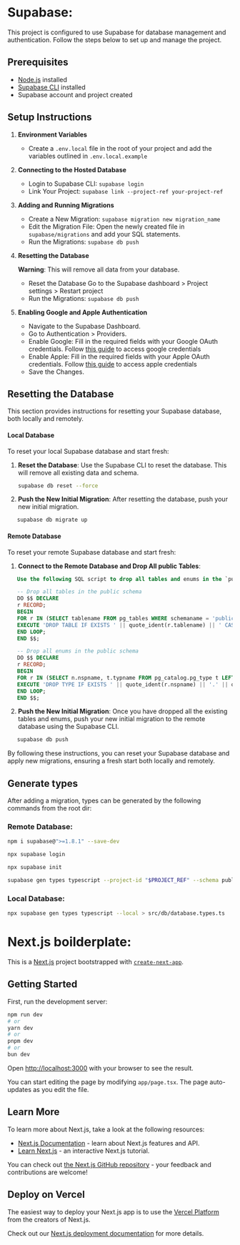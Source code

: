 # Supabase:

This project is configured to use Supabase for database management and authentication. Follow the steps below to set up and manage the project.

## Prerequisites

- [Node.js](https://nodejs.org/) installed
- [Supabase CLI](https://supabase.com/docs/guides/cli) installed
- Supabase account and project created

## Setup Instructions

1. **Environment Variables**

   - Create a `.env.local` file in the root of your project and add the variables outlined in `.env.local.example`

2. **Connecting to the Hosted Database**

   - Login to Supabase CLI: `supabase login`
   - Link Your Project: `supabase link --project-ref your-project-ref`

3. **Adding and Running Migrations**

   - Create a New Migration: `supabase migration new migration_name`
   - Edit the Migration File:
     Open the newly created file in `supabase/migrations` and add your SQL statements.
   - Run the Migrations:
     `supabase db push`

4. **Resetting the Database**

   **Warning**: This will remove all data from your database.

   - Reset the Database
     Go to the Supabase dashboard > Project settings > Restart project
   - Run the Migrations:
     `supabase db push`

5. **Enabling Google and Apple Authentication**

   - Navigate to the Supabase Dashboard.
   - Go to Authentication > Providers.
   - Enable Google:
     Fill in the required fields with your Google OAuth credentials.
     Follow [this guide](https://supabase.com/docs/guides/auth/social-login/auth-google) to access google credentials
   - Enable Apple:
     Fill in the required fields with your Apple OAuth credentials.
     Follow [this guide](https://supabase.com/docs/guides/auth/social-login/auth-apple) to access apple credentials
   - Save the Changes.

## Resetting the Database

This section provides instructions for resetting your Supabase database, both locally and remotely.

#### Local Database

To reset your local Supabase database and start fresh:

1. **Reset the Database**: Use the Supabase CLI to reset the database. This will remove all existing data and schema.

   ```bash
   supabase db reset --force
   ```

2. **Push the New Initial Migration**: After resetting the database, push your new initial migration.

```bash
   supabase db migrate up
```

#### Remote Database

To reset your remote Supabase database and start fresh:

1. **Connect to the Remote Database and Drop All public Tables**:

```SQL
   Use the following SQL script to drop all tables and enums in the `public` schema. You can run this script using the SQL editor in the Supabase dashboard.

   -- Drop all tables in the public schema
   DO $$ DECLARE
   r RECORD;
   BEGIN
   FOR r IN (SELECT tablename FROM pg_tables WHERE schemaname = 'public') LOOP
   EXECUTE 'DROP TABLE IF EXISTS ' || quote_ident(r.tablename) || ' CASCADE';
   END LOOP;
   END $$;

   -- Drop all enums in the public schema
   DO $$ DECLARE
   r RECORD;
   BEGIN
   FOR r IN (SELECT n.nspname, t.typname FROM pg_catalog.pg_type t LEFT JOIN pg_catalog.pg_namespace n ON n.oid = t.typnamespace WHERE t.typtype = 'e' AND n.nspname = 'public') LOOP
   EXECUTE 'DROP TYPE IF EXISTS ' || quote_ident(r.nspname) || '.' || quote_ident(r.typname) || ' CASCADE';
   END LOOP;
   END $$;
```

2. **Push the New Initial Migration**: Once you have dropped all the existing tables and enums, push your new initial migration to the remote database using the Supabase CLI.

```bash
   supabase db push
```

By following these instructions, you can reset your Supabase database and apply new migrations, ensuring a fresh start both locally and remotely.

## Generate types

After adding a migration, types can be generated by the following commands from the root dir:

### Remote Database:

```bash
npm i supabase@">=1.8.1" --save-dev

npx supabase login

npx supabase init

supabase gen types typescript --project-id "$PROJECT_REF" --schema public > app/types/database.types.ts
```

### Local Database:

```bash
npx supabase gen types typescript --local > src/db/database.types.ts
```

# Next.js boilderplate:

This is a [Next.js](https://nextjs.org) project bootstrapped with [`create-next-app`](https://nextjs.org/docs/app/api-reference/create-next-app).

## Getting Started

First, run the development server:

```bash
npm run dev
# or
yarn dev
# or
pnpm dev
# or
bun dev
```

Open [http://localhost:3000](http://localhost:3000) with your browser to see the result.

You can start editing the page by modifying `app/page.tsx`. The page auto-updates as you edit the file.

## Learn More

To learn more about Next.js, take a look at the following resources:

- [Next.js Documentation](https://nextjs.org/docs) - learn about Next.js features and API.
- [Learn Next.js](https://nextjs.org/learn) - an interactive Next.js tutorial.

You can check out [the Next.js GitHub repository](https://github.com/vercel/next.js) - your feedback and contributions are welcome!

## Deploy on Vercel

The easiest way to deploy your Next.js app is to use the [Vercel Platform](https://vercel.com/new?utm_medium=default-template&filter=next.js&utm_source=create-next-app&utm_campaign=create-next-app-readme) from the creators of Next.js.

Check out our [Next.js deployment documentation](https://nextjs.org/docs/app/building-your-application/deploying) for more details.
